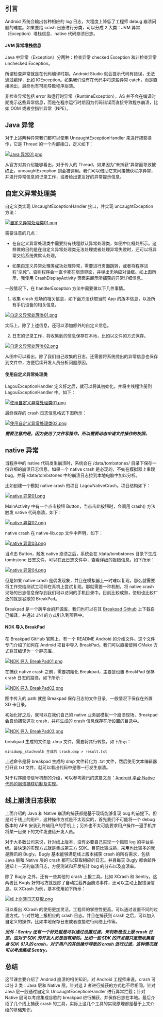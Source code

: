 ## 引言

 Android 系统会输出各种相应的 log 日志，大程度上降低了工程师 debug 崩溃问题的难度。如果要给 crash 日志进行分类，可以分成 2 大类：JVM 异常（Exception）堆栈信息、native 代码崩溃日志。

#### JVM 异常堆栈信息

Java 中异常（Exception）分两种：检查异常 checked Exception 和非检查异常 unchecked Exception。

所谓检查异常就是在代码编译时期，Android Studio 就会提示代码有错误，无法通过编译，比如 IOException。如果我们没有在代码中将这些异常 catch，而是直接抛出，最终也有可能导致程序崩溃。

非检查异常包括 error 和运行时异常（RuntimeException），AS 并不会在编译时期提示这些异常信息，而是在程序运行时期因为代码错误而直接导致程序崩溃，比如 OOM 或者空指针异常（NPE）。

## Java 异常

对于上述两种异常我们都可以使用 UncaughtExceptionHandler 来进行捕获操作，它是 Thread 的一个内部接口，定义如下：

[![Java 异常01.png](https://z3.ax1x.com/2021/08/18/fT8FyQ.png)](https://imgtu.com/i/fT8FyQ)

从官方对其介绍能够看出，对于传入的 Thread，如果因为“未捕获”异常而导致被终止，uncaughtException 则会被调用。我们可以借助它来间接捕获程序异常，并进行异常信息的记录工作，或者给出更友好的异常提示信息。

## 自定义异常处理类

自定义类实现 UncaughtExceptionHandler 接口，并实现 uncaughtException 方法：

[![自定义异常处理类01.png](https://z3.ax1x.com/2021/08/18/fTGYuQ.png)](https://imgtu.com/i/fTGYuQ)

需要注意的几点：

+ 在自定义异常处理类中需要持有线程默认异常处理类，如图中红框处所示。这样做的目的是在自定义异常处理类无法处理或者处理异常失败时，还可以将异常交给系统做默认处理。

+ 如果自定义异常处理类成功处理异常，需要进行页面跳转，或者将程序进程“杀死”。否则程序会一直卡死在崩溃界面，并弹出无响应对话框。如上图所示，我使用 CrashDisplayActivity 页面来展示所捕获的异常详细信息。

一般情况下，在 handlerException 方法中需要做以下几件事情。

1. 收集 crash 现场的相关信息，如下面方法获取当前 App 的版本信息，以及所有手机设备的相关信息。

[![自定义异常处理类01.png](https://z3.ax1x.com/2021/08/18/fTJRsg.png)](https://imgtu.com/i/fTJRsg)

实际上，除了上述信息，还可以添加额外的自定义信息。

2. 日志的记录工作，将收集到的信息保存在本地，比如以文件的方式保存。

[![自定义异常处理类02.png](https://z3.ax1x.com/2021/08/18/fTtNHH.png)](https://imgtu.com/i/fTtNHH)

从图中可以看出，除了我们自己收集的日志，还需要将系统抛出的异常信息也保存到文件中，方便后续开发人员分析问题原因。

#### 使用自定义异常处理类

LagouExceptionHandler 定义好之后，就可以将其初始化，并将主线程注册到 LagouExceptionHandler 中。如下：

[![使用自定义异常处理类01.png](https://z3.ax1x.com/2021/08/18/fTt7KU.png)](https://imgtu.com/i/fTt7KU)

最终保存的 crash 日志信息格式下图所示：

[![使用自定义异常处理类02.png](https://z3.ax1x.com/2021/08/18/fTN9KO.png)](https://imgtu.com/i/fTN9KO)

***需要注意的是，因为使用了文件写操作，所以需要动态申请文件操作的权限。***

## native 异常

当程序中的 native 代码发生崩溃时，系统会在 /data/tombstones/ 目录下保存一份详细的崩溃日志信息。如果一个 native crash 是必现的，不妨在模拟器上重现 bug，并将 /data/tombstones 中的崩溃日志拉到本地电脑中加以分析。

比如创建一个模拟 native crash 的项目 LagouNativeCrash，项目结构如下：

[![native 异常01.png](https://z3.ax1x.com/2021/08/18/fTNYR0.png)](https://imgtu.com/i/fTNYR0)

MainActivity 中有一个点击按钮 Button，当点击此按钮时，会调用 crash() 方法触发 native 代码崩溃，如下：

[![native 异常02.png](https://z3.ax1x.com/2021/08/18/fTNasU.png)](https://imgtu.com/i/fTNasU)

native crash 在 native-lib.cpp 文件中声明，如下：

[![native 异常03.png](https://z3.ax1x.com/2021/08/18/fTNyJ1.png)](https://imgtu.com/i/fTNyJ1)

当点击 Button，触发 native 崩溃之后，系统会在 /data/tombstones 目录下生成 tombstone 日志文件，可以在此日志文件中，查看详细的报错信息。如下所示：

[![native 异常04.png](https://z3.ax1x.com/2021/08/18/fTNTJI.png)](https://imgtu.com/i/fTNTJI)

但是如果 native crash 是偶发现象，并且在模拟器上一时难以复现，那么就需要将工作交给测试工程师在真机上尝试复现。那就需要一种机制，将 native crash 现场的日志信息保存到我们可以访问的手机目录中。目前比较成熟，使用也比较广泛的就是谷歌的 BreakPad。

Breakpad 是一个跨平台的开源库，我们也可以在其 [Breakpad Github](https://github.com/google/breakpad) 上下载自己编译。并通过 JNI 的方式引入到项目中。

#### NDK 导入 BreakPad

在 Breakpad GitHub 官网上，有一个 README Android 的介绍文件。这个文件专门介绍了如何在 Android 项目中导入 BreakPad。我们可以直接使用 CMake 方式将其编译为一个静态库。

[![NDK 导入 BreakPad01.png](https://z3.ax1x.com/2021/08/18/fTUuf1.png)](https://imgtu.com/i/fTUuf1)

在捕获 native crash 之前，需要初始化 Breakpad，主要是设置 BreakPad 保存 crash 日志的路径，如下所示：

[![NDK 导入 BreakPad02.png](https://z3.ax1x.com/2021/08/18/fTUs0g.png)](https://imgtu.com/i/fTUs0g)

图中传入的 path 就是 Breakpad 保存日志的文件目录，一般情况下保存在外置 SD 卡目录。

初始化好之后，就可以在我们自己的 native 业务层模拟一个崩溃现场，Breakpad 会自动捕获这次 crash，并将生成的 crash 信息保存在所设置的目录中。

[![NDK 导入 BreakPad03.png](https://z3.ax1x.com/2021/08/18/fTUoBF.png)](https://imgtu.com/i/fTUoBF)

breakpad 生成的文件是 .dmp 文件，需要将其行转换，如下所示：

	minidump_stackwalk 生成的 crash.dmp > result.txt

上述命令是将 breakpad 生成的 dmp 文件转化为 .txt 文件，然后使用文本编辑器打开此 txt 文件，就可以看出代码中是哪一行发生崩溃。

对于程序崩溃信号机制的介绍，可以参考腾讯的这篇文章：[Android 平台 Native 代码的崩溃捕获机制及实现](https://mp.weixin.qq.com/s/g-WzYF3wWAljok1XjPoo7w?)。

## 线上崩溃日志获取

上面介绍的 Java 和 Native 崩溃的捕获都是基于现场能够复现 bug 的前提下。但是对于线上的用户，这种操作方式是不太现实的，首先我们不可能将一个 debug 版本的 APK 安装到终端用户的手机上；另外也不太可能要求用户操作一遍手机并将某一目录下的文件发送给开发人员。

对于大多数公司来说，针对线上版本，没有必要自己实现一个抓取 log 的平台系统。最快速的实现方式就是集成第三方 SDK。目前比较成熟，采用也比较多的就是腾讯的 Bugly。Bugly 基本能够满足线上版本捕获 crash 的所有需求，包括 Java 层和 Native 层的 crash 都可以获取相应的日志。并且每天 Bugly 都会邮件通知上一天的崩溃日志，方便测试和开发统计 bug 的分布以及崩溃率。

除了 Bugly 之外，还有一些其他的 crash 上报工具。比如 XCrash 和 Sentry。这两者比 Bugly 好的地方就是除了自动拦截界面崩溃事件，还可以主动上报错误信息。以 XCrash 为例，基本使用如下所示：

[![线上崩溃日志获取.png](https://z3.ax1x.com/2021/08/18/fTaA3t.png)](https://imgtu.com/i/fTaA3t)

可以看出 XCrash 的使用更加灵活，工程师的掌控性更高。可以通过设置不同的过滤方式，针对性地上报相应的 crash 日志。并且在捕获到 crash 之后，可以加入自定义的操作，比如本地保存日志或者直接进行网络上传等。

***另外：Sentry 还有一个好处就是可以通过设置过滤，来判断是否上报 crash 日志。这对于 SDK 的开发人员是很有用的。比如一些 SDK 的开发商只是想收集自身 SDK 引入的 crash，对于用户的其他操作导致的 crash 进行过滤，这种情况就可以考虑集成 Sentry。***

## 总结

这节课主要介绍了 Android 崩溃的相关知识。对 Android 工程师来说，crash 可以分 2 类：Java 层和 Native 层。针对这 2 者进行捕获的方式也不尽相同。针对 Java 层一般通过自定义 UncaughtExceptionHandler 进行异常拦截；针对 Native 层可以考虑集成谷歌的 breakpad 进行捕获，并保存日志在本地。最后介绍了几个线上捕获 crash 的工具，实际上这几个工具的实现原理都是基于上文介绍的基础知识。











































































































